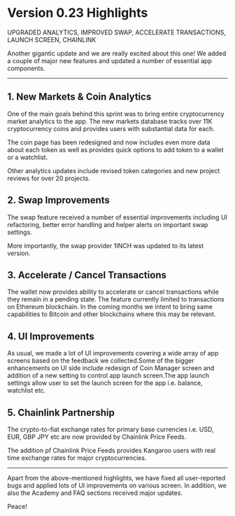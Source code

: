 # Version 0.23 Highlights

UPGRADED ANALYTICS, IMPROVED SWAP, ACCELERATE TRANSACTIONS, LAUNCH SCREEN, CHAINLINK

Another gigantic update and we are really excited about this one! We added a couple of major new features and updated a number of essential app components.

---

## 1.  New Markets & Coin Analytics

One of the main goals behind this sprint was to bring entire cryptocurrency market analytics to the app. The new markets database tracks over 11K cryptocurrency coins and provides users with substantial data for each.

The coin page has been redesigned and now includes even more data about each token as well as provides quick options to add token to a wallet or a watchlist.

Other analytics updates include revised token categories and new project reviews for over 20 projects.

## 2. Swap Improvements

The swap feature received a number of essential improvements including UI refactoring, better error handling and helper alerts on important swap settings.

More importantly, the swap provider 1INCH was updated to its latest version.

## 3. Accelerate / Cancel Transactions

The wallet now provides ability to accelerate or cancel transactions while they remain in a pending state. The feature currently limited to transactions on Ethereum blockchain. In the coming months we intent to bring same capabilities to Bitcoin and other blockchains where this may be relevant.

## 4. UI Improvements

As usual, we made a lot of UI improvements covering a wide array of app screens based on the feedback we collected.Some of the bigger enhancements on UI side include redesign of Coin Manager screen and addition of a new setting to control app launch screen.The app launch settings allow user to set the launch screen for the app i.e. balance, watchlist etc.

## 5. Chainlink Partnership

The crypto-to-fiat exchange rates for primary base currencies i.e. USD, EUR, GBP JPY etc are now provided by Chainlink Price Feeds.

The addition pf Chainlink Price Feeds provides Kangaroo users with real time exchange rates  for major cryptocurrencies.

---

Apart from the above-mentioned highlights, we have fixed all user-reported bugs and applied lots of UI improvements on various screen. In addition, we also the Academy and FAQ sections received major updates.

Peace!
